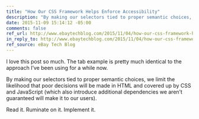 ```yaml
---
title: "How Our CSS Framework Helps Enforce Accessibility"
description: "By making our selectors tied to proper semantic choices, we limit the likelihood that poor decisions will be made in HTML and covered up by CSS and JavaScript."
date: 2015-11-09 15:14:12 -05:00
comments: false
ref_url: http://www.ebaytechblog.com/2015/11/04/how-our-css-framework-helps-enforce-accessibility/
in_reply_to: http://www.ebaytechblog.com/2015/11/04/how-our-css-framework-helps-enforce-accessibility/
ref_source: eBay Tech Blog
---
```


I love this post so much. The tab example is pretty much identical to the approach I’ve been using for a while now. 

By making our selectors tied to proper semantic choices, we limit the likelihood that poor decisions will be made in HTML and covered up by CSS and JavaScript (which also introduce additional dependencies we aren’t guaranteed will make it to our users).

Read it. Ruminate on it. Implement it.